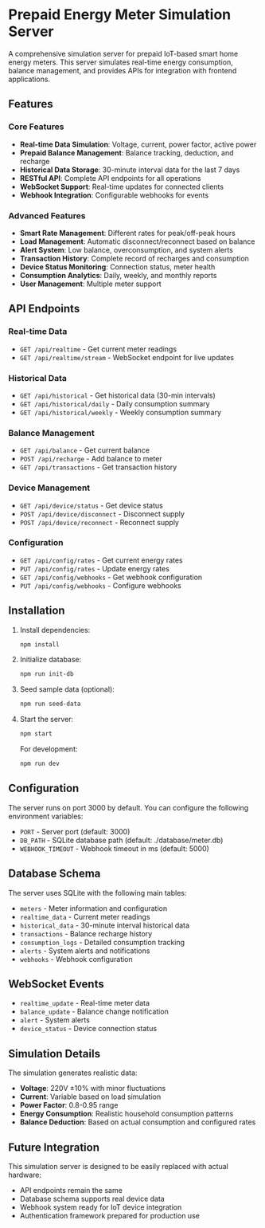 # Prepaid Energy Meter Simulation Server

A comprehensive simulation server for prepaid IoT-based smart home energy meters. This server simulates real-time energy consumption, balance management, and provides APIs for integration with frontend applications.

## Features

### Core Features
- **Real-time Data Simulation**: Voltage, current, power factor, active power
- **Prepaid Balance Management**: Balance tracking, deduction, and recharge
- **Historical Data Storage**: 30-minute interval data for the last 7 days
- **RESTful API**: Complete API endpoints for all operations
- **WebSocket Support**: Real-time updates for connected clients
- **Webhook Integration**: Configurable webhooks for events

### Advanced Features
- **Smart Rate Management**: Different rates for peak/off-peak hours
- **Load Management**: Automatic disconnect/reconnect based on balance
- **Alert System**: Low balance, overconsumption, and system alerts
- **Transaction History**: Complete record of recharges and consumption
- **Device Status Monitoring**: Connection status, meter health
- **Consumption Analytics**: Daily, weekly, and monthly reports
- **User Management**: Multiple meter support

## API Endpoints

### Real-time Data
- `GET /api/realtime` - Get current meter readings
- `GET /api/realtime/stream` - WebSocket endpoint for live updates

### Historical Data
- `GET /api/historical` - Get historical data (30-min intervals)
- `GET /api/historical/daily` - Daily consumption summary
- `GET /api/historical/weekly` - Weekly consumption summary

### Balance Management
- `GET /api/balance` - Get current balance
- `POST /api/recharge` - Add balance to meter
- `GET /api/transactions` - Get transaction history

### Device Management
- `GET /api/device/status` - Get device status
- `POST /api/device/disconnect` - Disconnect supply
- `POST /api/device/reconnect` - Reconnect supply

### Configuration
- `GET /api/config/rates` - Get current energy rates
- `PUT /api/config/rates` - Update energy rates
- `GET /api/config/webhooks` - Get webhook configuration
- `PUT /api/config/webhooks` - Configure webhooks

## Installation

1. Install dependencies:
   ```bash
   npm install
   ```

2. Initialize database:
   ```bash
   npm run init-db
   ```

3. Seed sample data (optional):
   ```bash
   npm run seed-data
   ```

4. Start the server:
   ```bash
   npm start
   ```

   For development:
   ```bash
   npm run dev
   ```

## Configuration

The server runs on port 3000 by default. You can configure the following environment variables:

- `PORT` - Server port (default: 3000)
- `DB_PATH` - SQLite database path (default: ./database/meter.db)
- `WEBHOOK_TIMEOUT` - Webhook timeout in ms (default: 5000)

## Database Schema

The server uses SQLite with the following main tables:
- `meters` - Meter information and configuration
- `realtime_data` - Current meter readings
- `historical_data` - 30-minute interval historical data
- `transactions` - Balance recharge history
- `consumption_logs` - Detailed consumption tracking
- `alerts` - System alerts and notifications
- `webhooks` - Webhook configuration

## WebSocket Events

- `realtime_update` - Real-time meter data
- `balance_update` - Balance change notification
- `alert` - System alerts
- `device_status` - Device connection status

## Simulation Details

The simulation generates realistic data:
- **Voltage**: 220V ±10% with minor fluctuations
- **Current**: Variable based on load simulation
- **Power Factor**: 0.8-0.95 range
- **Energy Consumption**: Realistic household consumption patterns
- **Balance Deduction**: Based on actual consumption and configured rates

## Future Integration

This simulation server is designed to be easily replaced with actual hardware:
- API endpoints remain the same
- Database schema supports real device data
- Webhook system ready for IoT device integration
- Authentication framework prepared for production use
